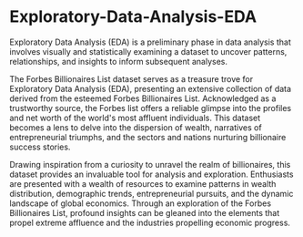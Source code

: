 # Exploratory-Data-Analysis-EDA
Exploratory Data Analysis (EDA) is a preliminary phase in data analysis that involves visually and statistically examining a dataset to uncover patterns, relationships, and insights to inform subsequent analyses.

The Forbes Billionaires List dataset serves as a treasure trove for Exploratory Data Analysis (EDA), presenting an extensive collection of data derived from the esteemed Forbes Billionaires List. Acknowledged as a trustworthy source, the Forbes list offers a reliable glimpse into the profiles and net worth of the world's most affluent individuals. This dataset becomes a lens to delve into the dispersion of wealth, narratives of entrepreneurial triumphs, and the sectors and nations nurturing billionaire success stories.

Drawing inspiration from a curiosity to unravel the realm of billionaires, this dataset provides an invaluable tool for analysis and exploration. Enthusiasts are presented with a wealth of resources to examine patterns in wealth distribution, demographic trends, entrepreneurial pursuits, and the dynamic landscape of global economics. Through an exploration of the Forbes Billionaires List, profound insights can be gleaned into the elements that propel extreme affluence and the industries propelling economic progress.
